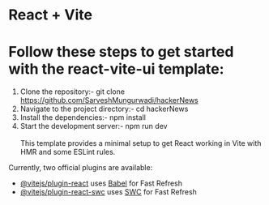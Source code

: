 # React + Vite
# Follow these steps to get started with the react-vite-ui template:
  1) Clone the repository:- git clone https://github.com/SarveshMungurwadi/hackerNews </br>
  2) Navigate to the project directory:- cd hackerNews </br>
  3) Install the dependencies:- npm install </br>
  4) Start the development server:- npm run dev</br></br>
This template provides a minimal setup to get React working in Vite with HMR and some ESLint rules.

Currently, two official plugins are available:

- [@vitejs/plugin-react](https://github.com/vitejs/vite-plugin-react/blob/main/packages/plugin-react/README.md) uses [Babel](https://babeljs.io/) for Fast Refresh
- [@vitejs/plugin-react-swc](https://github.com/vitejs/vite-plugin-react-swc) uses [SWC](https://swc.rs/) for Fast Refresh
